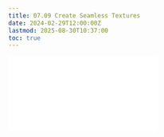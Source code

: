```yaml
---
title: 07.09 Create Seamless Textures
date: 2024-02-29T12:00:00Z
lastmod: 2025-08-30T10:37:00
toc: true
---
```


![Link to included file content](../../../../software/adobe-photoshop/create-seamless-textures-in-photoshop.md)
